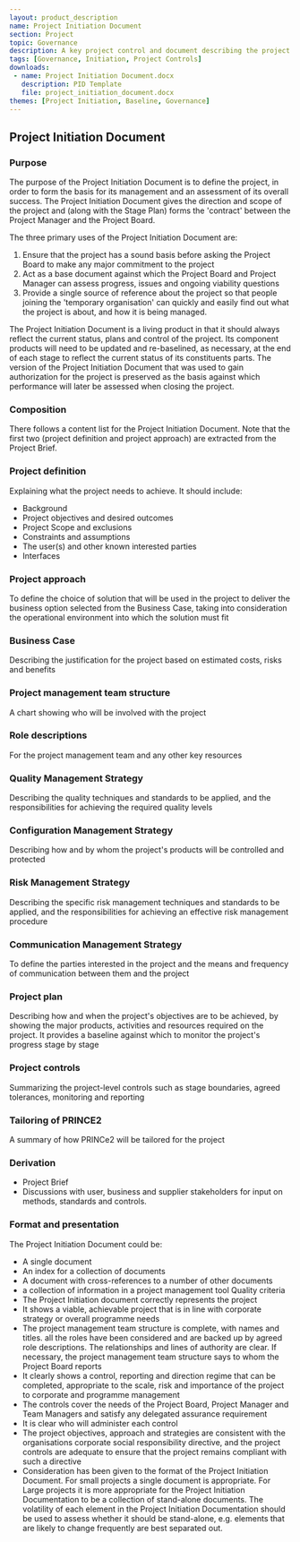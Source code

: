 ```yaml
---
layout: product_description
name: Project Initiation Document
section: Project
topic: Governance
description: A key project control and document describing the project in detail from all aspects.
tags: [Governance, Initiation, Project Controls]
downloads:
 - name: Project Initiation Document.docx
   description: PID Template
   file: project_initiation_document.docx
themes: [Project Initiation, Baseline, Governance]
---
```

## Project Initiation Document

### Purpose

The purpose of the Project Initiation Document is to define the project, in order to form the basis for its management and an assessment of its overall success. The Project Initiation Document gives the direction and scope of the project and (along with the Stage Plan) forms the 'contract' between the Project Manager and the Project Board.

The three primary uses of the Project Initiation Document are:

1. Ensure that the project has a sound basis before asking the Project Board to make any major commitment to the project
2. Act as a base document against which the Project Board and Project Manager can assess progress, issues and ongoing viability questions
3. Provide a single source of reference about the project so that people joining the 
'temporary organisation' can quickly and easily find out what the project is about, and how it is being managed.

The Project Initiation Document is a living product in that it should always reflect the current status, plans and control of the project. Its component products will need to be updated and re-baselined, as necessary, at the end of each stage to reflect the current status of its constituents parts.
The version of the Project Initiation Document that was used to gain authorization for the project is preserved as the basis against which performance will later be assessed when closing the project.

### Composition

There follows a content list for the Project Initiation Document. Note that the first two (project definition and project approach) are extracted from the Project Brief.

### Project definition

Explaining what the project needs to achieve. It should include:

* Background
* Project objectives and desired outcomes
* Project Scope and exclusions
* Constraints and assumptions
* The user(s) and other known interested parties
* Interfaces

### Project approach

To define the choice of solution that will be used in the project to deliver the business option selected from the Business Case, taking into consideration the operational environment into which the solution must fit

### Business Case

Describing the justification for the project based on estimated costs, risks and benefits

### Project management team structure

A chart showing who will be involved with the project

### Role descriptions	

For the project management team and any other key resources

### Quality Management Strategy	
Describing the quality techniques and standards to be applied, and the responsibilities for achieving the required quality levels

### Configuration Management Strategy

Describing how and by whom the project's products will be controlled and protected

### Risk Management Strategy

Describing the specific risk management techniques and standards to be applied, and the responsibilities for achieving an effective risk management procedure
### Communication Management Strategy

To define the parties interested in the project and the means and frequency of communication between them and the project

### Project plan

Describing how and when the project's objectives are to be achieved, by showing the major products, activities and resources required on the project. It provides a baseline against which to monitor the project's progress stage by stage

### Project controls

Summarizing the project-level controls such as stage boundaries, agreed tolerances, monitoring and reporting

### Tailoring of PRINCE2

A summary of how PRINCe2 will be tailored for the project

### Derivation

* Project Brief
* Discussions with user, business and supplier stakeholders for input on methods, standards and controls.

### Format and presentation

The Project Initiation Document could be:

* A single document
* An index for a collection of documents
* A document with cross-references to a number of other documents
* a collection of information in a project management tool
Quality criteria
* The Project Initiation document correctly represents the project
* It shows a viable, achievable project that is in line with corporate strategy or overall programme needs
* The project management team structure is complete, with names and titles. all the roles have been considered and are backed up by agreed role descriptions. The relationships and lines of authority are clear. If necessary, the project management team structure says to whom the Project Board reports
* It clearly shows a control, reporting and direction regime that can be completed, appropriate to the scale, risk and importance of the project to corporate and programme management
* The controls cover the needs of the Project Board, Project Manager and Team Managers and satisfy any delegated assurance requirement
* It is clear who will administer each control 
* The project objectives, approach and strategies are consistent with the organisations corporate social responsibility directive, and the project controls are adequate to ensure that the project remains compliant with such a directive
* Consideration has been given to the format of the Project Initiation Document. For small projects a single document is appropriate. For Large projects it is more appropriate for the Project Initiation Documentation to be a collection of stand-alone documents. The volatility of each element in the Project Initiation Documentation should be used to assess whether it should be stand-alone, e.g. elements that are likely to change frequently are best separated out.
